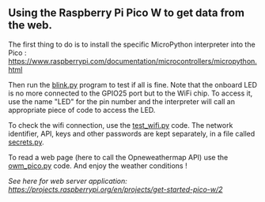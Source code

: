 ## Using the Raspberry Pi Pico W to get data from the web.

The first thing to do is to install the specific MicroPython interpreter into the Pico : https://www.raspberrypi.com/documentation/microcontrollers/micropython.html

Then run the [blink.py](blink.py) program to test if all is fine. Note that the onboard LED is no more connected to the GPIO25 port but to the WiFi chip. To access it, use the name "LED" for the pin number and the interpreter will call an appropriate piece of code to access the LED.

To check the wifi connection, use the [test_wifi.py](test_wifi.py) code. The network identifier, API, keys and other passwords are kept separately, in a file called [secrets.py](secrets.py).

To read a web page (here to call the Opneweathermap API) use the [owm_pico.py](owm_pico.py) code. And enjoy the weather conditions !

*See here for web server application: https://projects.raspberrypi.org/en/projects/get-started-pico-w/2*
